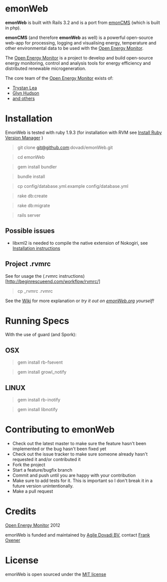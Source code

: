 emonWeb
=======

**emonWeb** is built with Rails 3.2 and is a port from [emonCMS](http://openenergymonitor.org/emon/node/90) (which is built in php).

**emonCMS** (and therefore **emonWeb** as well) is a powerful open-source web-app for processing, logging and visualising energy, temperature and other environmental data to be used with the [Open Energy Monitor](http://openenergymonitor.org).

The [Open Energy Monitor](http://openenergymonitor.org) is a project to develop and build open-source energy monitoring, control and analysis tools for energy efficiency and distributed renewable microgeneration.

The core team of the [Open Energy Monitor](http://openenergymonitor.org) exists of:

* [Trystan Lea](https://github.com/TrystanLea)
* [Glyn Hudson](https://github.com/glynhudson)
* [and others](http://openenergymonitor.org/emon/people)

Installation
============

EmonWeb is tested with ruby 1.9.3 (for installation with RVM see [Install Ruby Version Manager](http://beginrescueend.com/rvm/install/) )

> git clone git@github.com:dovadi/emonWeb.git

> cd emonWeb

> gem install bundler

> bundle install

> cp config/database.yml.example config/database.yml

> rake db:create

> rake db:migrate

> rails server

## Possible issues ##

* libxml2 is needed to compile the native extension of Nokogiri, see [Installation instructions]( http://nokogiri.org/tutorials/installing_nokogiri.html)


## Project .rvmrc 

See for usage the (.rvmrc instructions)[http://beginrescueend.com/workflow/rvmrc/]

> cp _rvmrc .rvmrc

See the [Wiki](https://github.com/dovadi/emonWeb/wiki) for more explanation or *try it out on [emonWeb.org](http://emonWeb.org) yourself!*

Running Specs
=============

With the use of guard (and Spork):

## OSX ##

> gem install rb-fsevent

> gem install growl_notify


## LINUX ##

> gem install rb-inotify

> gem install libnotify


Contributing to emonWeb
=======================
 
* Check out the latest master to make sure the feature hasn't been implemented or the bug hasn't been fixed yet
* Check out the issue tracker to make sure someone already hasn't requested it and/or contributed it
* Fork the project
* Start a feature/bugfix branch
* Commit and push until you are happy with your contribution
* Make sure to add tests for it. This is important so I don't break it in a future version unintentionally.
* Make a pull request

Credits
=======

[Open Energy Monitor](http://openenergymonitor.org) 2012

emonWeb is funded and maintained by [Agile Dovadi BV](http://dovadi.com), contact [Frank Oxener](mailto:frank@dovadi.com)

License
=======

emonWeb is open sourced under the [MIT license](https://github.com/dovadi/emonWeb/blob/master/LICENSE.txt)